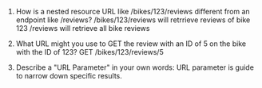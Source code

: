 1. How is a nested resource URL like /bikes/123/reviews
   different from an endpoint like /reviews?
   /bikes/123/reviews will retrrieve reviews of bike 123
   /reviews will retrieve all bike reviews

2. What URL might you use to GET the review with an ID of 5 on the bike
   with the ID of 123?
   GET /bikes/123/reviews/5

3. Describe a "URL Parameter" in your own words:
   URL parameter is guide to narrow down specific results.
